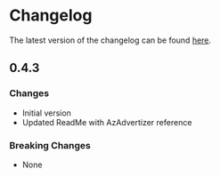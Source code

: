 # Changelog

The latest version of the changelog can be found [here](https://github.com/Azure/bicep-registry-modules/blob/main/avm/res/healthcare-apis/workspace/CHANGELOG.md).

## 0.4.3

### Changes

- Initial version
- Updated ReadMe with AzAdvertizer reference

### Breaking Changes

- None
